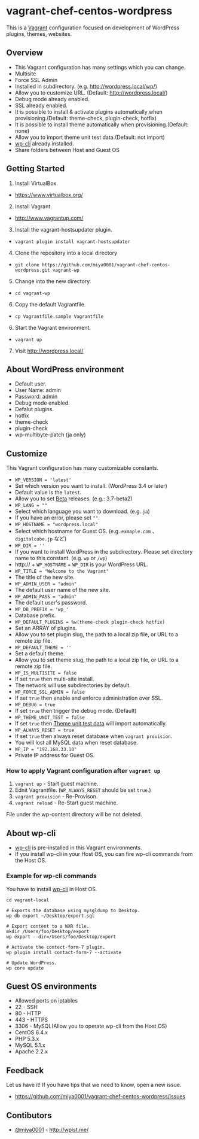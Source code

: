 vagrant-chef-centos-wordpress
=============================

This is a [Vagrant](http://www.vagrantup.com/) configuration focused on development of WordPress plugins, themes, websites.

## Overview

* This Vagrant configuration has many settings which you can change.
 * Multisite
 * Force SSL Admin
 * Installed in subdirectory. (e.g. http://wordpress.local/wp/)
* Allow you to customize URL. (Default: http://wordpress.local/)
* Debug mode already enabled.
* SSL already enabled.
* It is possible to install & activate plugins automatically when provisioning.(Default: theme-check, plugin-check, hotfix)
* It is possible to install theme automatically when provisioning.(Default: none)
* Allow you to import theme unit test data.(Default: not import)
* [wp-cli](http://wp-cli.org) already installed.
* Share folders between Host and Guest OS

## Getting Started

1. Install VirtualBox.
 * https://www.virtualbox.org/
2. Install Vagrant.
 * http://www.vagrantup.com/
3. Install the vagrant-hostsupdater plugin.
 * `vagrant plugin install vagrant-hostsupdater`
4. Clone the repository into a local directory
 * `git clone https://github.com/miya0001/vagrant-chef-centos-wordpress.git vagrant-wp`
5. Change into the new directory.
 * `cd vagrant-wp`
6. Copy the default Vagrantfile.
 * `cp Vagrantfile.sample Vagrantfile`
6. Start the Vagrant environment.
 * `vagrant up`
7. Visit http://wordpress.local/

## About WordPress environment

* Default user.
 * User Name: admin
 * Password: admin
* Debug mode enabled.
* Defalut plugins.
 * hotfix
 * theme-check
 * plugin-check
 * wp-multibyte-patch (ja only)

## Customize

This Vagrant configuration has many customizable constants.

* `WP_VERSION = 'latest'`
 * Set which version you want to install. (WordPress 3.4 or later)
 * Default value is the `latest`.
 * Allow you to set [Beta](http://wordpress.org/download/release-archive/) releases. (e.g.: 3.7-beta2)
* `WP_LANG = ""`
 * Select which language you want to download. (e.g. `ja`)
 * If you have an error, please set `""`.
* `WP_HOSTNAME = "wordpress.local"`
 * Select which hostname for Guest OS. (e.g. `exmaple.com` 、`digitalcube.jp` など)
* `WP_DIR = ''`
 * If you want to install WordPress in the subdirectory. Please set directory name to this constant. (e.g. `wp` or `/wp`)
 * http:// + `WP_HOSTNAME` + `WP_DIR` is your WordPress URL.
* `WP_TITLE = "Welcome to the Vagrant"`
 * The title of the new site.
* `WP_ADMIN_USER = "admin"`
 * The default user name of the new site.
* `WP_ADMIN_PASS = "admin"`
 * The default user's password.
* `WP_DB_PREFIX = 'wp_'`
 * Database prefix.
* `WP_DEFAULT_PLUGINS = %w(theme-check plugin-check hotfix)`
 * Set an ARRAY of plugins.
 * Allow you to set plugin slug, the path to a local zip file, or URL to a remote zip file.
* `WP_DEFAULT_THEME = ''`
 * Set a default theme.
 * Allow you to set theme slug, the path to a local zip file, or URL to a remote zip file.
* `WP_IS_MULTISITE = false`
 * If set `true` then multi-site install.
 * The network will use subdirectories by default.
* `WP_FORCE_SSL_ADMIN = false`
 * If set `true` then enable and enforce administration over SSL.
* `WP_DEBUG = true`
 * If set `true` then trigger the debug mode. (Default)
* `WP_THEME_UNIT_TEST = false`
 * If set `true` then [Theme unit test data](http://codex.wordpress.org/Theme_Unit_Test) will import automatically.
* `WP_ALWAYS_RESET = true`
 * If set `true` then always reset database when `vagrant provision`.
 * You will lost all MySQL data when reset database.
* `WP_IP = "192.168.33.10"`
 * Private IP address for Guest OS.

### How to apply Vagrant configuration after `vagrant up`

1. `vagrant up` - Start guest machine.
2. Ednit Vagrantfile. (`WP_ALWAYS_RESET` should be set `true`.)
3. `vagrant provision` - Re-Provison.
4. `vagrant reload` - Re-Start guest machine.

File under the wp-content directory will be not deleted.

## About wp-cli

* [wp-cli](http://wp-cli.org/) is pre-installed in this Vagrant environments.
* If you install wp-cli in your Host OS, you can fire wp-cli commands from the Host OS.

### Example for wp-cli commands

You have to install [wp-cli](wp-cli.org) in Host OS.

    cd vagrant-local
    
    # Exports the database using mysqldump to Desktop.
    wp db export ~/Desktop/export.sql
    
    # Export content to a WXR file.
    mkdir /Users/foo/Desktop/export
    wp export --dir=/Users/foo/Desktop/export
    
    # Activate the contect-form-7 plugin.
    wp plugin install contact-form-7 --activate
    
    # Update WordPress.
    wp core update


## Guest OS environments

* Allowed ports on iptables
 * 22 - SSH
 * 80 - HTTP
 * 443 - HTTPS
 * 3306 - MySQL(Allow you to operate wp-cli from the Host OS)
* CentOS 6.4.x
 * PHP 5.3.x
 * MySQL 5.1.x
 * Apache 2.2.x

## Feedback

Let us have it! If you have tips that we need to know, open a new issue.

* https://github.com/miya0001/vagrant-chef-centos-wordpress/issues

## Contibutors

* [@miya0001](http://twitter.com/miya0001) - http://wpist.me/
